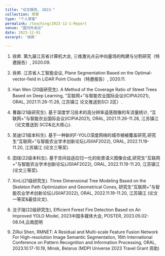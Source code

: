 ```yaml
---
title: "论文报告, 2023-"
collection: 荣誉
type: "个人荣誉"
permalink: /teaching/2023-12-1-Report
venue: "国内外会议"
date: 2023-12-01
excerpt: '徐昇'

---
```

1. 徐昇. 第九届江苏省计算机大会, 三维激光点云中向量场的构建与分割研究（特邀报告）, 2020.09.

2. 徐昇. 江苏省人工智能会议, Plane Segmentation Based on the Optimal-vector-field in LiDAR Point Clouds（特邀报告）, 2020.11.

3. Han Wen (20级研究生). A Method of the Coverage Ratio of Street Trees Based on Deep Learning, “互联网+”与智能农业国际会议(ICIPIA2021), ORAL, 2021.11.26-11.28, 江苏镇江 论文推送到SCI 2区）.

4. 曹磊(21级研究生). 基于深度学习技术的高分辨率遥感图像的车流量统计, “互联网+”与智能农业国际会议(ICIPIA2021), ORAL, 2021.11.26-11.28, 江苏镇江（论文推送到 SCD&北大核心).

3. 吴迪(21级本科生). 基于一种新的F-YOLO深度网络的城市植被覆盖研究,研究生“互联网+”与智能农业学术创新论坛(JSIIAF2022), ORAL, 2022.11.19-11.20, 江苏镇江 (论文三等奖).

4. 田瑶(22级本科生). 基于空间自适应归一化的街景语义图像合成,研究生“互联网+”与智能农业学术创新论坛(JSIIAF2022), ORAL, 2022.11.19-11.20, 江苏镇江 (论文三等奖).

5. XinLi(21级研究生). Three Dimensional Tree Modeling Based on the Skeleton Path Optimization and Geometrical Cones, 研究生“互联网+”与智能农业学术创新论坛(JSIIAF2022), ORAL, 2022.11.19-11.20, 江苏镇江 (论文一等奖&最佳论文).

6. 沈子瑞(22级研究生), Efficient Forest Fire Detection Based on An Improved YOLO Model, 2023中国多媒体大会, POSTER, 2023.05.02-08.04,云南昆明

7. ZiRui Shen, RMNET: A Residual and Multi-scale Feature Fusion Network For High-resolution Image Semantic Segmentation, 16th International Conference on Pattern Recognition and Information Processing, ORAL, 2023.10.17-10.19, Minsk, Belarus (MDPI Universe 2023 Travel Grant 资助) 
